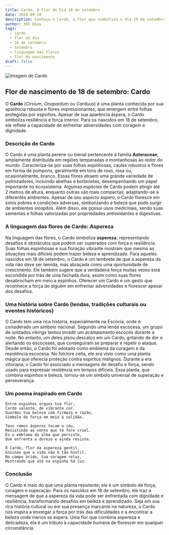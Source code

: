 ```yaml
---
title: Cardo, A Flor do Dia 18 de setembro
date: 2024-09-18
description: Conheça o Cardo, a flor que simboliza o dia 18 de setembro e seu significado 'Aspereza'. Explore a beleza e o simbolismo desta flor encantadora.
author: 365 Dias
tags:
  - cardo
  - flor do dia
  - 18 de setembro
  - setembro
  - linguagem das flores
  - flor do nascimento
draft: false
---
```


![Imagem de Cardo](https://cdn.pixabay.com/photo/2018/07/05/02/49/thistle-3517440_640.jpg#center)


## Flor de nascimento de 18 de setembro: Cardo

O **Cardo** (_Cirsium_, _Onopordum_ ou _Carduus_) é uma planta conhecida por sua aparência robusta e flores impressionantes, que emergem entre folhas protegidas por espinhos. Apesar de sua aparência áspera, o Cardo simboliza resiliência e força interior. Para os nascidos em 18 de setembro, ele reflete a capacidade de enfrentar adversidades com coragem e dignidade.

### Descrição de Cardo

O Cardo é uma planta perene ou bienal pertencente à família **Asteraceae**, amplamente distribuída em regiões temperadas e montanhosas ao redor do mundo. Caracteriza-se por suas folhas espinhosas, caules robustos e flores em forma de pompons, geralmente em tons de roxo, rosa ou, ocasionalmente, branco. Essas flores atraem uma grande variedade de polinizadores, incluindo abelhas e borboletas, desempenhando um papel importante no ecossistema. Algumas espécies de Cardo podem atingir até 2 metros de altura, enquanto outras são mais compactas, adaptando-se a diferentes ambientes. Apesar de seu aspecto áspero, o Cardo floresce em solos pobres e condições adversas, simbolizando a beleza que pode surgir de ambientes inóspitos. Além disso, ele possui usos medicinais, sendo suas sementes e folhas valorizadas por propriedades antioxidantes e digestivas.

### A linguagem das flores de Cardo: Aspereza

Na linguagem das flores, o Cardo simboliza **aspereza**, representando desafios e obstáculos que podem ser superados com força e resiliência. Suas folhas espinhosas e sua floração vibrante mostram que mesmo as situações mais difíceis podem trazer beleza e aprendizado. Para aqueles nascidos em 18 de setembro, o Cardo é um lembrete de que a aspereza da vida não deve ser temida, mas abraçada como uma oportunidade de crescimento. Ele também sugere que a verdadeira força muitas vezes está escondida por trás de uma fachada dura, assim como suas flores desabrocham em meio a espinhos. Oferecer um Cardo é um gesto que reconhece a força de alguém em enfrentar adversidades e florescer apesar dos desafios.

### Uma história sobre Cardo (lendas, tradições culturais ou eventos históricos)

O Cardo tem uma rica história, especialmente na Escócia, onde é considerado um símbolo nacional. Segundo uma lenda escocesa, um grupo de soldados vikings tentou invadir um acampamento escocês durante a noite. No entanto, um deles pisou descalço em um Cardo, gritando de dor e alertando os escoceses, que conseguiram se preparar e repelir o ataque. Desde então, o Cardo foi adotado como emblema da coragem e da resistência escocesa. No folclore celta, ele era visto como uma planta mágica que oferecia proteção contra espíritos malignos. Durante a era vitoriana, o Cardo foi associado a mensagens de desafio e força, sendo usado para expressar resiliência em tempos difíceis. Essa planta, que combina espinhos e beleza, tornou-se um símbolo universal de superação e perseverança.

### Um poema inspirado em Cardo

```
Entre espinhos ergues tua flor,  
Cardo valente, de vibrante cor.  
Guardas tua beleza com firmeza e razão,  
Símbolo de força em meio à solidão.  

Teus ramos ásperos tocam o céu,  
Resistindo ao vento que te fere cruel.  
És o emblema da alma que persiste,  
Que enfrenta a dureza e ainda resiste.  

Ó Cardo, flor da aspereza gentil,  
Ensinas que a vida não é tão hostil.  
No campo árido, tua coragem reluz,  
Mostrando que até no espinho há luz.  
```

### Conclusão

O Cardo é mais do que uma planta resistente; ele é um símbolo de força, coragem e superação. Para os nascidos em 18 de setembro, ele traz a mensagem de que a aspereza da vida pode ser enfrentada com dignidade e resiliência, transformando desafios em beleza e aprendizado. Seja em sua rica história cultural ou em sua presença marcante na natureza, o Cardo nos inspira a enxergar a força por trás das dificuldades e a encontrar a beleza onde menos se espera. Uma flor que combina aspereza e delicadeza, ela é um tributo à capacidade humana de florescer em qualquer circunstância.